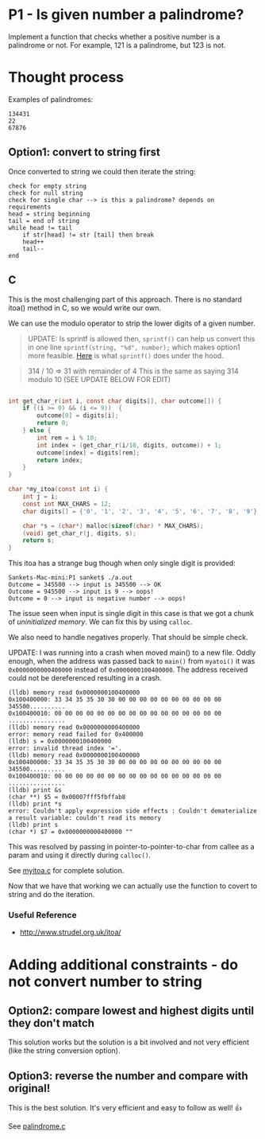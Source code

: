 # P1 - Is given number a palindrome?
Implement a function that checks whether a positive number is a palindrome or not. For example, 121 is a palindrome, but 123 is not.


# Thought process

Examples of palindromes:
```
134431
22
67876
```

## Option1: convert to string first
Once converted to string we could then iterate the string:
```
check for empty string
check for null string
check for single char --> is this a palindrome? depends on requirements
head = string beginning
tail = end of string
while head != tail
    if str[head] != str [tail] then break
    head++
    tail--    
end
```

## C
This is the most challenging part of this approach. There is no standard itoa() method in C, so we would write our own.

We can use the modulo operator to strip the lower digits of a given number.

> UPDATE: Is sprintf is allowed then, `sprintf()` can help us convert this in one line `sprintf(string, "%d", number);` which makes option1 more feasible.
> [Here](http://lxr.free-electrons.com/source/lib/vsprintf.c#L1904) is what `sprintf()` does under the hood.

> 314 / 10 => 31 with remainder of 4
> This is the same as saying 314 modulo 10 (SEE UPDATE BELOW FOR EDIT)

```c

int get_char_r(int i, const char digits[], char outcome[]) {
    if ((i >= 0) && (i <= 9))  {
        outcome[0] = digits[i];
        return 0;
    } else {
        int rem = i % 10;
        int index = (get_char_r(i/10, digits, outcome)) + 1;
        outcome[index] = digits[rem];
        return index;
    }
}

char *my_itoa(const int i) {
    int j = i;
    const int MAX_CHARS = 12;
    char digits[] = {'0', '1', '2', '3', '4', '5', '6', '7', '8', '9'};

    char *s = (char*) malloc(sizeof(char) * MAX_CHARS);
    (void) get_char_r(j, digits, s);
    return s;    
}  

```

This itoa has a strange bug though when only single digit is provided:

```
Sankets-Mac-mini:P1 sanket$ ./a.out
Outcome = 345500 --> input is 345500 --> OK
Outcome = 945500 --> input is 9 --> oops!
Outcome = 0 --> input is negative number --> oops!
```

The issue seen when input is single digit in this case is that we got a chunk of _uninitialized memory_. We can fix this by using `calloc`.

We also need to handle negatives properly. That should be simple check.

UPDATE: I was running into a crash when moved main() to a new file. Oddly enough, when the address was passed back to `main()` from `myatoi()` it was
`0x0000000000400000` instead of `0x0000000100400000`. The address received could not be dereferenced resulting in a crash. 

```
(lldb) memory read 0x0000000100400000
0x100400000: 33 34 35 35 30 30 00 00 00 00 00 00 00 00 00 00  345500..........
0x100400010: 00 00 00 00 00 00 00 00 00 00 00 00 00 00 00 00  ................
(lldb) memory read 0x0000000000400000
error: memory read failed for 0x400000
(lldb) s = 0x0000000100400000
error: invalid thread index '='.
(lldb) memory read 0x0000000100400000
0x100400000: 33 34 35 35 30 30 00 00 00 00 00 00 00 00 00 00  345500..........
0x100400010: 00 00 00 00 00 00 00 00 00 00 00 00 00 00 00 00  ................
(lldb) print &s
(char **) $5 = 0x00007fff5fbffab8
(lldb) print *s
error: Couldn't apply expression side effects : Couldn't dematerialize a result variable: couldn't read its memory
(lldb) print s
(char *) $7 = 0x0000000000400000 ""
````

This was resolved by passing in pointer-to-pointer-to-char from callee as a param and using it directly during `calloc()`.

See [myitoa.c](myitoa.c) for complete solution.

Now that we have that working we can actually use the function to covert to string and do the iteration.


### Useful Reference
* http://www.strudel.org.uk/itoa/

# Adding additional constraints - do not convert number to string

## Option2: compare lowest and highest digits until they don't match
This solution works but the solution is a bit involved and not very efficient (like the string conversion option).

## Option3: reverse the number and compare with original!
This is the best solution. It's very efficient and easy to follow as well! :+1:

See [palindrome.c](palindrome.c)

